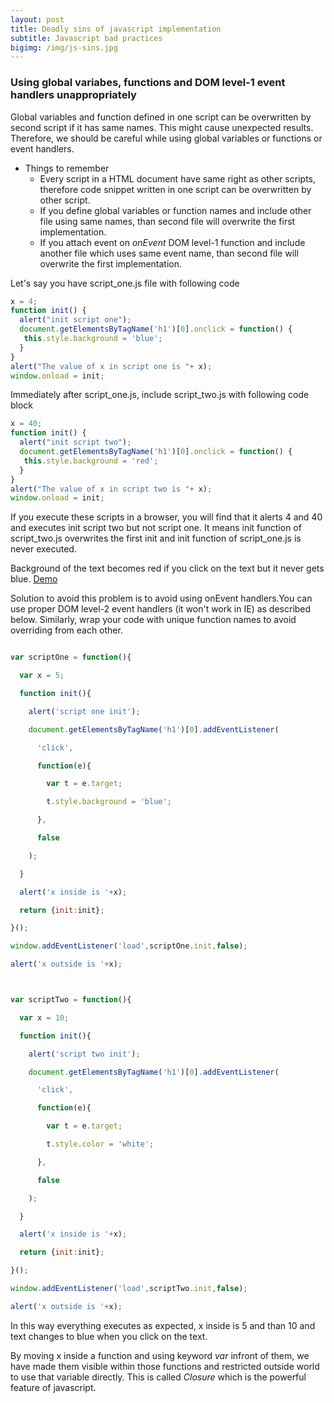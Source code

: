```yaml
---
layout: post
title: Deadly sins of javascript implementation
subtitle: Javascript bad practices
bigimg: /img/js-sins.jpg
---
```


### Using global variabes, functions and DOM level-1 event handlers unappropriately
Global variables and function defined in one script can be overwritten by second script if it has same names.
This might cause unexpected results. Therefore, we should be careful while using global variables or functions or event handlers.  
- Things to remember 
  - Every script in a HTML document have same right as other scripts, therefore code snippet written in one script can  be overwritten by other script.
  - If you define global variables or function names and include other file using same names, than second file will overwrite the first implementation.
  - If you attach event on _onEvent_ DOM level-1 function and include another file which uses same event name, than second file will overwrite the first implementation.

Let's say you have script_one.js file with following code

```javascript
x = 4;
function init() {
  alert("init script one");
  document.getElementsByTagName('h1')[0].onclick = function() {
   this.style.background = 'blue';
  }
}
alert("The value of x in script one is "+ x);
window.onload = init;
```
Immediately after script_one.js, include script_two.js with following code block  

```javascript
x = 40;
function init() {
  alert("init script two");
  document.getElementsByTagName('h1')[0].onclick = function() {
   this.style.background = 'red';
  }
}
alert("The value of x in script two is "+ x);
window.onload = init;
```
If you execute these scripts in a browser, you will find that it alerts 4 and 40 and executes init script two but not script one. It means init function of script_two.js overwrites the first init and init function of script_one.js is never executed.

Background of the text becomes red if you click on the text but it never gets blue. [Demo](https://plnkr.co/edit/EWe7gjcPZkSJ4MkHabq2)

Solution to avoid this problem is to avoid using onEvent handlers.You can use proper DOM level-2 event handlers (it won't work in IE) as described below. Similarly, wrap your code with unique function names to avoid overriding from each other.

```javascript

var scriptOne = function(){

  var x = 5;

  function init(){

    alert('script one init');

    document.getElementsByTagName('h1')[0].addEventListener(

      'click',

      function(e){

        var t = e.target;

        t.style.background = 'blue';

      },

      false

    );

  }

  alert('x inside is '+x);

  return {init:init};

}();

window.addEventListener('load',scriptOne.init,false);

alert('x outside is '+x);



var scriptTwo = function(){

  var x = 10;

  function init(){

    alert('script two init');

    document.getElementsByTagName('h1')[0].addEventListener(

      'click',

      function(e){

        var t = e.target;

        t.style.color = 'white';

      },

      false

    );

  }

  alert('x inside is '+x);

  return {init:init};

}();

window.addEventListener('load',scriptTwo.init,false);

alert('x outside is '+x);
```

In this way everything executes as expected, x inside is 5 and than 10 and text changes to blue when you click on the text.

By moving x inside a function and using keyword _var_ infront of them, we have made them visible within those functions and restricted outside world to use that variable directly. This is called _Closure_ which is the powerful feature of javascript.




